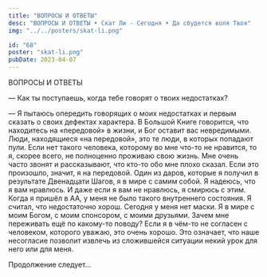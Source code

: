 ```yaml
---
title: "ВОПРОСЫ И ОТВЕТЫ"
desc: "ВОПРОСЫ И ОТВЕТЫ • Скат Ли - Сегодня • Да сбудется воля Твоя"
img: "../../posters/skat-li.png"

id: "68"
poster: "skat-li.png"
pubDate: 2023-04-07
---
```




ВОПРОСЫ И ОТВЕТЫ

— Как ты поступаешь, когда тебе говорят о твоих недостатках?

— Я пытаюсь опередить говорящих о моих недостатках и первым сказать о своих дефектах характера. В Большой Книге говорится, что находитесь на «передовой» в жизни, и Бог оставит вас невредимыми. Люди, находящиеся «на передовой», это те люди, в которых попадают пули. Если нет такого человека, которому во мне что-то не нравится, то я, скорее всего, не полноценно проживаю свою жизнь. Мне очень часто звонят и рассказывают, что кто-то обо мне плохо сказал. Если это произошло, значит, я на передовой. Один из даров, которые я получил в результате Двенадцати Шагов, я в мире с самим собой. Я надеюсь, что я вам нравлюсь. И даже если я вам не нравлюсь, я смирюсь с этим. Когда я пришёл в АА, у меня не было такого внутреннего состояния. Я считал, что недостаточно хорош. Сегодня у меня нет маски. Я в мире с моим Богом, с моим спонсором, с моими друзьями. Зачем мне переживать ещё по какому-то поводу? Если я в чём-то не согласен с человеком, которого уважаю, это очень хорошо. Это означает, что наше несогласие позволит извлечь из сложившейся ситуации некий урок для него или для меня.

Продолжение следует…




